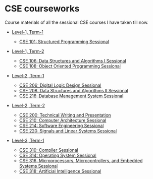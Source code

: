 # CSE courseworks

Course materials of all the sessional CSE courses I have taken till now.


- [Level-1, Term-1](https://github.com/azraihan/CSE_coursework/tree/main/1-1)
  - [CSE 101: Structured Programming Sessional]()
- [Level-1, Term-2](https://github.com/azraihan/CSE_coursework/tree/main/1-2)
  - [CSE 106: Data Structures and Algorithms I Sessional]()
  - [CSE 108: Object Oriented Programming Sessional]()
- [Level-2, Term-1](https://github.com/azraihan/CSE_coursework/tree/main/2-1)
  - [CSE 206: Digital Logic Design Sessional](https://github.com/azraihan/CSE_coursework/tree/main/2-1/DLD)
  - [CSE 208: Data Structures and Algorithms II Sessional](https://github.com/azraihan/CSE_coursework/tree/main/2-1/DSA%202)
  - [CSE 216: Database Management System Sessional](https://github.com/azraihan/CSE_coursework/tree/main/2-1/DBMS)
- [Level-2, Term-2](https://github.com/azraihan/CSE_coursework/tree/main/2-2)
  - [CSE 200: Technical Writing and Presentation](https://github.com/azraihan/CSE_coursework/tree/main/2-2/CSE%20200)
  - [CSE 210: Computer Architecture Sessional](https://github.com/azraihan/CSE_coursework/tree/main/2-2/CSE%20210)
  - [CSE 214: Software Engineering Sessional](https://github.com/azraihan/CSE_coursework/tree/main/2-2/CSE%20214)
  - [CSE 220: Signals and Linear Systems Sessional](https://github.com/azraihan/CSE_coursework/tree/main/2-2/CSE%20220)

- [Level-3, Term-1](https://github.com/azraihan/CSE_coursework/tree/main/3-1)
  - [CSE 310: Compiler Sessional](https://github.com/azraihan/CSE_coursework/tree/main/3-1/CSE%20310)
  - [CSE 314: Operating System Sessional](https://github.com/azraihan/CSE_coursework/tree/main/3-1/CSE%20314)
  - [CSE 316: Microprocessors, Microcontrollers, and Embedded Systems Sessional](https://github.com/azraihan/CSE_coursework/tree/main/3-1/CSE%20316)
  - [CSE 318: Artificial Intelligence Sessional](https://github.com/azraihan/CSE_coursework/tree/main/3-1/CSE%20318)
